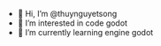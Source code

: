 - 👋 Hi, I’m @thuynguyetsong
- 👀 I’m interested in code godot
- 🌱 I’m currently learning engine godot
<!---
thuynguyetsong/thuynguyetsong is a ✨ special ✨ repository because its `README.md` (this file) appears on your GitHub profile.
You can click the Preview link to take a look at your changes.
--->
